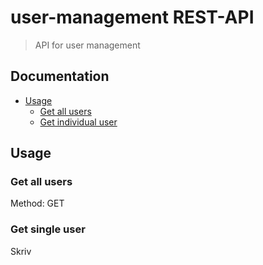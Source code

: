 # user-management REST-API
> API for user management

## Documentation
* [Usage](#Usage)
	- [Get all users](#get-all-users)
	- [Get individual user](#get-individual-user)
 
## Usage


### Get all users
Method: GET

### Get single user
Skriv
